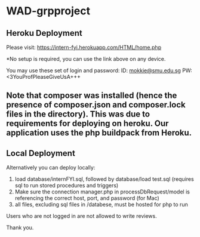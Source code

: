 # WAD-grpproject

## Heroku Deployment

Please visit: https://intern-fyi.herokuapp.com/HTML/home.php

*No setup is required, you can use the link above on any device.

You may use these set of login and password:
    ID: mokkie@smu.edu.sg
    PW: <3YouProfPleaseGiveUsA+++
    
Note that composer was installed (hence the presence of composer.json and composer.lock files in the directory). This was due to requirements for deploying on heroku. Our application uses the php buildpack from Heroku.
---
## Local Deployment 
Alternatively you can deploy locally:

1. load database/internFYI.sql, followed by database/load test.sql (requires sql to run stored procedures and triggers)
2. Make sure the connection manager.php in processDbRequest/model is referencing the correct host, port, and password (for Mac)
3. all files, excluding sql files in /databese, must be hosted for php to run


Users who are not logged in are not allowed to write reviews.

Thank you.
